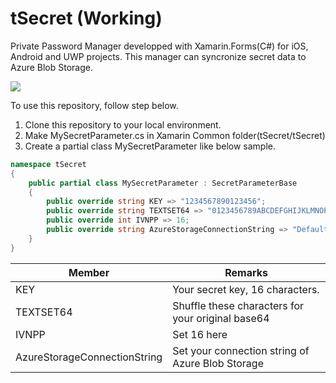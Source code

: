 # tSecret (Working)
Private Password Manager developped with Xamarin.Forms(C#) for iOS, Android and UWP projects. This manager can syncronize secret data to Azure Blob Storage.

![](https://aqtono.com/tomarika/tsecret/tSecretIcon.png)  


To use this repository, follow step below.


1. Clone this repository to your local environment.
1. Make MySecretParameter.cs in Xamarin Common folder(tSecret/tSecret)
1. Create a partial class MySecretParameter like below sample.

```C#
namespace tSecret
{
    public partial class MySecretParameter : SecretParameterBase
    {
        public override string KEY => "1234567890123456";
        public override string TEXTSET64 => "0123456789ABCDEFGHIJKLMNOPQRSTUVWXYZabcdefghijklmnopqrstuvwxyz/+";
        public override int IVNPP => 16;
        public override string AzureStorageConnectionString => "DefaultEndpointsProtocol=https;AccountName=XXXXXXX;AccountKey=XXXXXX/XXX+XXXXXXXXXXXXXXXXXXXXXXXXXXXXXXXXXXXXXXXXXXXXXXXXXXXXXXXXXX/XXXXXXXXXXXXXXXXX==;EndpointSuffix=core.windows.net";
    }
}
```

Member|Remarks
-|-
KEY|Your secret key, 16 characters.
TEXTSET64|Shuffle these characters for your original base64
IVNPP|Set 16 here
AzureStorageConnectionString|Set your connection string of Azure Blob Storage



